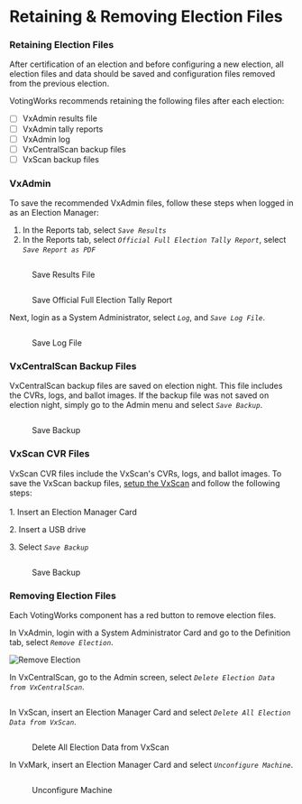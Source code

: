 # Retaining & Removing Election Files

### Retaining Election Files

After certification of an election and before configuring a new election, all election files and data should be saved and configuration files removed from the previous election.

VotingWorks recommends retaining the following files after each election:

* [ ] VxAdmin results file
* [ ] VxAdmin tally reports
* [ ] VxAdmin log
* [ ] VxCentralScan backup files
* [ ] VxScan backup files

### VxAdmin&#x20;

To save the recommended VxAdmin files, follow these steps when logged in as an Election Manager:

1. In the Reports tab, select _`Save Results`_
2. In the Reports tab, select _`Official Full Election Tally Report`_, select _`Save Report as PDF`_

<div>

<figure><img src="../.gitbook/assets/VxAdmin Reports Save Results File.png" alt=""><figcaption><p>Save Results File</p></figcaption></figure>

 

<figure><img src="../.gitbook/assets/VxAdmin Reports Official Full Election Tally Report.png" alt=""><figcaption><p>Save Official Full Election Tally Report</p></figcaption></figure>

</div>

Next, login as a System Administrator, select _`Log`_, and _`Save Log File`_.

<figure><img src="../.gitbook/assets/image (41).png" alt=""><figcaption><p>Save Log File</p></figcaption></figure>

### VxCentralScan Backup Files

VxCentralScan backup files are saved on election night. This file includes the CVRs, logs, and ballot images. If the backup file was not saved on election night, simply go to the Admin menu and select _`Save Backup`_.

<figure><img src="../.gitbook/assets/image (127).png" alt=""><figcaption><p>Save Backup</p></figcaption></figure>

### VxScan CVR Files

VxScan CVR files include the VxScan's CVRs, logs, and ballot images. To save the VxScan backup files, [setup the VxScan](../poll-worker-guides/setting-up-and-opening-polls/vxscan-setup.md) and follow the following steps:\
\
1\. Insert an Election Manager Card

2\. Insert a USB drive

3\. Select _`Save Backup`_

<figure><img src="../.gitbook/assets/image (72).png" alt=""><figcaption><p>Save Backup</p></figcaption></figure>

### Removing Election Files

Each VotingWorks component has a red button to remove election files.

In VxAdmin, login with a System Administrator Card and go to the Definition tab, select _`Remove Election`_.

![Remove Election](<../.gitbook/assets/image (190) (2).png>)

In VxCentralScan, go to the Admin screen, select _`Delete Election Data from VxCentralScan`_.

<figure><img src="../.gitbook/assets/image (47).png" alt=""><figcaption></figcaption></figure>

In VxScan, insert an Election Manager Card and select _`Delete All Election Data from VxScan`_.

<figure><img src="../.gitbook/assets/image (151).png" alt=""><figcaption><p>Delete All Election Data from VxScan</p></figcaption></figure>

In VxMark, insert an Election Manager Card and select _`Unconfigure Machine`_.

<figure><img src="../.gitbook/assets/image (54).png" alt=""><figcaption><p>Unconfigure Machine</p></figcaption></figure>
